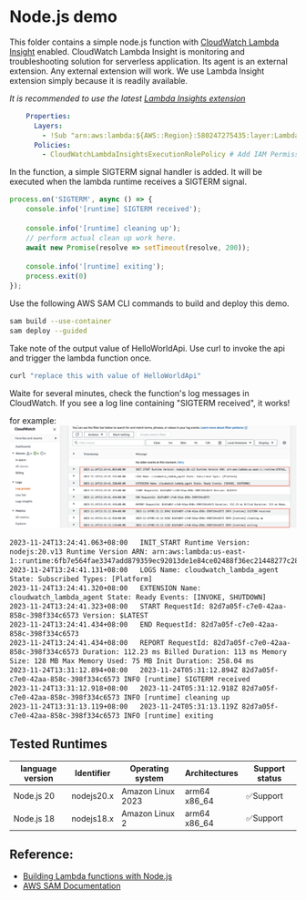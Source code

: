 # Node.js demo

This folder contains a simple node.js function with [CloudWatch Lambda Insight](https://docs.aws.amazon.com/lambda/latest/dg/monitoring-insights.html) enabled. CloudWatch Lambda Insight is
monitoring and troubleshooting solution for serverless application. Its agent is an external extension. Any external
extension will work. We use Lambda Insight extension simply because it is readily available.

*It is recommended to use the
latest [Lambda Insights extension](https://docs.aws.amazon.com/AmazonCloudWatch/latest/monitoring/Lambda-Insights-extension-versions.html)*
```yaml
    Properties:
      Layers:
        - !Sub "arn:aws:lambda:${AWS::Region}:580247275435:layer:LambdaInsightsExtension:14" # Add Lambda Insight Extension
      Policies:
        - CloudWatchLambdaInsightsExecutionRolePolicy # Add IAM Permission for Lambda Insight Extension
```

In the function, a simple SIGTERM signal handler is added. It will be executed when the lambda runtime receives a
SIGTERM signal.

```javascript
process.on('SIGTERM', async () => {
    console.info('[runtime] SIGTERM received');

    console.info('[runtime] cleaning up');
    // perform actual clean up work here. 
    await new Promise(resolve => setTimeout(resolve, 200));

    console.info('[runtime] exiting');
    process.exit(0)
});
```

Use the following AWS SAM CLI commands to build and deploy this demo.

```bash
sam build --use-container
sam deploy --guided 
```

Take note of the output value of HelloWorldApi. Use curl to invoke the api and trigger the lambda function once.

```bash
curl "replace this with value of HelloWorldApi"
```

Waite for several minutes, check the function's log messages in CloudWatch. If you see a log line containing "SIGTERM
received", it works!

for example:
![](./docs/images/nodejs-2023-11-24.png)
```
2023-11-24T13:24:41.063+08:00	INIT_START Runtime Version: nodejs:20.v13 Runtime Version ARN: arn:aws:lambda:us-east-1::runtime:6fb7e564fae3347add879359ec92013de1e84ce02488f36ec21448277c28707c
2023-11-24T13:24:41.131+08:00	LOGS Name: cloudwatch_lambda_agent State: Subscribed Types: [Platform]
2023-11-24T13:24:41.320+08:00	EXTENSION Name: cloudwatch_lambda_agent State: Ready Events: [INVOKE, SHUTDOWN]
2023-11-24T13:24:41.323+08:00	START RequestId: 82d7a05f-c7e0-42aa-858c-398f334c6573 Version: $LATEST
2023-11-24T13:24:41.434+08:00	END RequestId: 82d7a05f-c7e0-42aa-858c-398f334c6573
2023-11-24T13:24:41.434+08:00	REPORT RequestId: 82d7a05f-c7e0-42aa-858c-398f334c6573 Duration: 112.23 ms Billed Duration: 113 ms Memory Size: 128 MB Max Memory Used: 75 MB Init Duration: 258.04 ms
2023-11-24T13:31:12.894+08:00	2023-11-24T05:31:12.894Z 82d7a05f-c7e0-42aa-858c-398f334c6573 INFO [runtime] SIGTERM received
2023-11-24T13:31:12.918+08:00	2023-11-24T05:31:12.918Z 82d7a05f-c7e0-42aa-858c-398f334c6573 INFO [runtime] cleaning up
2023-11-24T13:31:13.119+08:00	2023-11-24T05:31:13.119Z 82d7a05f-c7e0-42aa-858c-398f334c6573 INFO [runtime] exiting 
```

## Tested Runtimes

| language version | Identifier | Operating system  | Architectures    | Support status |
|------------------|------------|-------------------|------------------|----------------|
| Node.js 20       | nodejs20.x | Amazon Linux 2023 | arm64<br/>x86_64 | ✅Support       |
| Node.js 18       | nodejs18.x | Amazon Linux 2    | arm64<br/>x86_64 | ✅Support       |

## Reference:

- [Building Lambda functions with Node.js](https://docs.aws.amazon.com/lambda/latest/dg/lambda-nodejs.html)
- [AWS SAM Documentation](https://docs.aws.amazon.com/serverless-application-model/)